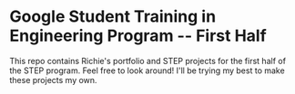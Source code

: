 # Google Student Training in Engineering Program -- First Half

This repo contains Richie's portfolio and STEP projects for the first half of the STEP program.
Feel free to look around! I'll be trying my best to make these projects my own.